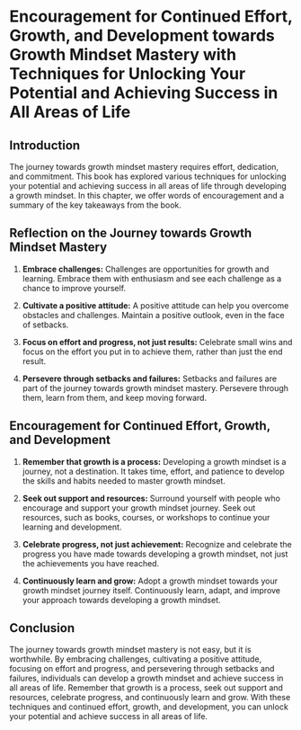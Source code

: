 Encouragement for Continued Effort, Growth, and Development towards Growth Mindset Mastery with Techniques for Unlocking Your Potential and Achieving Success in All Areas of Life
==========================================================================================================================================================================================================

Introduction
------------

The journey towards growth mindset mastery requires effort, dedication, and commitment. This book has explored various techniques for unlocking your potential and achieving success in all areas of life through developing a growth mindset. In this chapter, we offer words of encouragement and a summary of the key takeaways from the book.

Reflection on the Journey towards Growth Mindset Mastery
--------------------------------------------------------

1. **Embrace challenges:** Challenges are opportunities for growth and learning. Embrace them with enthusiasm and see each challenge as a chance to improve yourself.

2. **Cultivate a positive attitude:** A positive attitude can help you overcome obstacles and challenges. Maintain a positive outlook, even in the face of setbacks.

3. **Focus on effort and progress, not just results:** Celebrate small wins and focus on the effort you put in to achieve them, rather than just the end result.

4. **Persevere through setbacks and failures:** Setbacks and failures are part of the journey towards growth mindset mastery. Persevere through them, learn from them, and keep moving forward.

Encouragement for Continued Effort, Growth, and Development
-----------------------------------------------------------

1. **Remember that growth is a process:** Developing a growth mindset is a journey, not a destination. It takes time, effort, and patience to develop the skills and habits needed to master growth mindset.

2. **Seek out support and resources:** Surround yourself with people who encourage and support your growth mindset journey. Seek out resources, such as books, courses, or workshops to continue your learning and development.

3. **Celebrate progress, not just achievement:** Recognize and celebrate the progress you have made towards developing a growth mindset, not just the achievements you have reached.

4. **Continuously learn and grow:** Adopt a growth mindset towards your growth mindset journey itself. Continuously learn, adapt, and improve your approach towards developing a growth mindset.

Conclusion
----------

The journey towards growth mindset mastery is not easy, but it is worthwhile. By embracing challenges, cultivating a positive attitude, focusing on effort and progress, and persevering through setbacks and failures, individuals can develop a growth mindset and achieve success in all areas of life. Remember that growth is a process, seek out support and resources, celebrate progress, and continuously learn and grow. With these techniques and continued effort, growth, and development, you can unlock your potential and achieve success in all areas of life.
